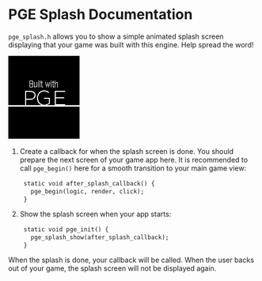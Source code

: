 # PGE Splash Documentation

`pge_splash.h` allows you to show a simple animated splash screen displaying
that your game was built with this engine. Help spread the word!

![splash](screenshots/screenshot3.png)

1. Create a callback for when the splash screen is done. You should prepare the
   next screen of your game app here. It is recommended to call `pge_begin()`
   here for a smooth transition to your main game view:

        static void after_splash_callback() {
          pge_begin(logic, render, click);
        }

2. Show the splash screen when your app starts:

        static void pge_init() {
          pge_splash_show(after_splash_callback);
        }

When the splash is done, your callback will be called. When the user backs out
of your game, the splash screen will not be displayed again.